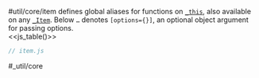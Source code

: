 #util/core/item defines global aliases for functions on [`_this`](https://mindbox.io/#MindPage/core/properties/_this), also available on any [`_Item`](https://mindbox.io/#MindPage/core/_Item). Below `…` denotes `[options={}]`, an optional object argument for passing options.  
<<js_table()>>

```js_removed:item.js
// item.js
```

<p> #_util/core </p>